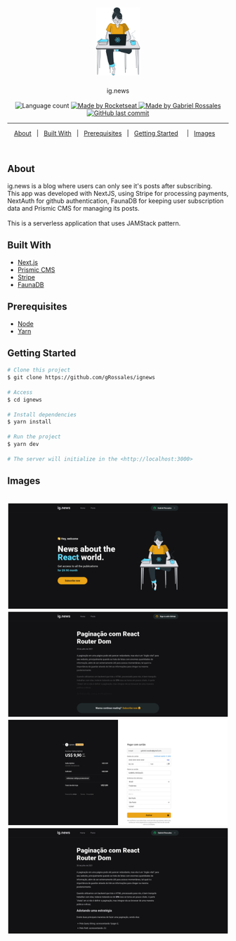 <h1 align="center">

<img src="./public/images/avatar.svg" alt="ignews" width="100px"/>

</h1>

<p align="center">
  ig.news
  <br>
  <br>

  <img alt="Language count" src="https://img.shields.io/github/repo-size/gRossales/ignews"/>

  <a href="https://rocketseat.com.br">
    <img alt="Made by Rocketseat" src="https://img.shields.io/badge/made%20by-Rocketseat-%237519C1">
  </a>

  <a href="https://linkedin.com/in/gabriel-rossales-a01a51185">
    <img alt="Made by Gabriel Rossales" src="https://img.shields.io/badge/made%20by-Gabriel%20Rossales-%237519C1">
  </a>

  <a href="https://github.com/gRossales/ignews/commits/main">
    <img alt="GitHub last commit" src="https://img.shields.io/github/last-commit/gRossales/ignews">
  </a>


</p>

---

<p align="center">
  <a href="#about">About</a> &#xa0; | &#xa0; 
  <a href="#built-with">Built With</a> &#xa0; | &#xa0;
  <a href="#prerequisites">Prerequisites</a> &#xa0; | &#xa0;
  <a href="#getting-started">Getting Started</a> &#xa0; &#xa0; | &#xa0;
  <a href="#images">Images</a> &#xa0; &#xa0;
</p>

<br>

## About ##

ig.news is a blog where users can only see it's posts after subscribing.<br>
This app was developed with NextJS, using Stripe for processing payments, NextAuth for github authentication, FaunaDB for keeping user subscription data and Prismic CMS for managing its posts.
<br>
<br>
This is a serverless application that uses JAMStack pattern.



## Built With ##


- [Next.js](https://nextjs.org/)
- [Prismic CMS](https://prismic.io/)
- [Stripe](https://stripe.com/)
- [FaunaDB](https://fauna.com/)

## Prerequisites ##

- [Node](https://nodejs.org/en/)
- [Yarn](https://yarnpkg.com/lang/en/)

## Getting Started ##

```bash
# Clone this project
$ git clone https://github.com/gRossales/ignews

# Access
$ cd ignews

# Install dependencies
$ yarn install

# Run the project
$ yarn dev

# The server will initialize in the <http://localhost:3000>
```
## Images ##

<h1 align="center">
    <img alt = "Web app" src = "./previews/image-01.png" width = "500px" />
    <img alt = "Web app" src = "./previews/image-02.png" width = "500px" />
    <img alt = "Web app" src = "./previews/image-03.png" width = "500px" />
    <img alt = "Web app" src = "./previews/image-04.png" width = "500px" />
</h1>